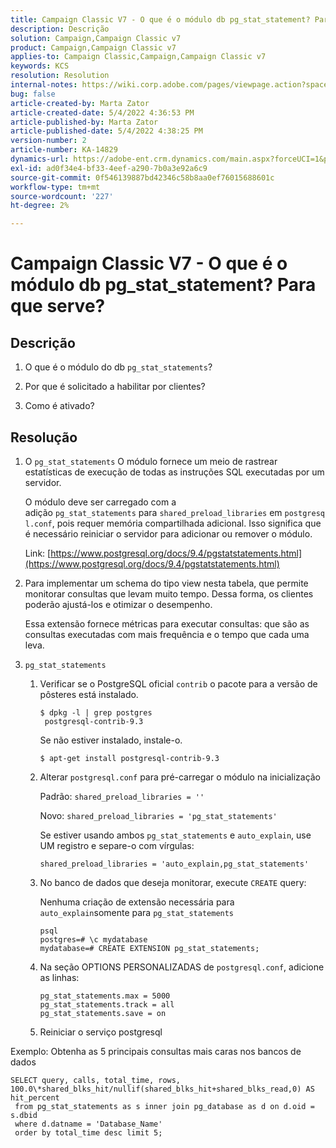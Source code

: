 ```yaml
---
title: Campaign Classic V7 - O que é o módulo db pg_stat_statement? Para que serve?
description: Descrição
solution: Campaign,Campaign Classic v7
product: Campaign,Campaign Classic v7
applies-to: Campaign Classic,Campaign,Campaign Classic v7
keywords: KCS
resolution: Resolution
internal-notes: https://wiki.corp.adobe.com/pages/viewpage.action?spaceKey=neolane&title=Database+performance+optimization+-+Identify+bottleneck+queries+with+execution+statistics#Databaseperformanceoptimization-Identifybottleneckquerieswithexecutionstatistics-pg_stat_statements
bug: false
article-created-by: Marta Zator
article-created-date: 5/4/2022 4:36:53 PM
article-published-by: Marta Zator
article-published-date: 5/4/2022 4:38:25 PM
version-number: 2
article-number: KA-14829
dynamics-url: https://adobe-ent.crm.dynamics.com/main.aspx?forceUCI=1&pagetype=entityrecord&etn=knowledgearticle&id=aa74c765-c8cb-ec11-a7b5-6045bd00d4f5
exl-id: ad0f34e4-bf33-4eef-a290-7b0a3e92a6c9
source-git-commit: 0f546139887bd42346c58b8aa0ef76015688601c
workflow-type: tm+mt
source-wordcount: '227'
ht-degree: 2%

---
```


# Campaign Classic V7 - O que é o módulo db pg_stat_statement? Para que serve?

## Descrição

1. O que é o módulo do db `pg_stat_statements`?

1. Por que é solicitado a habilitar por clientes?

1. Como é ativado?

## Resolução

1. O `pg_stat_statements` O módulo fornece um meio de rastrear estatísticas de execução de todas as instruções SQL executadas por um servidor.

   O módulo deve ser carregado com a adição `pg_stat_statements` para `shared_preload_libraries` em `postgresql.conf`, pois requer memória compartilhada adicional. Isso significa que é necessário reiniciar o servidor para adicionar ou remover o módulo.

   Link: [https://www.postgresql.org/docs/9.4/pgstatstatements.html](https://www.postgresql.org/docs/9.4/pgstatstatements.html)

1. Para implementar um schema do tipo view nesta tabela, que permite monitorar consultas que levam muito tempo. Dessa forma, os clientes poderão ajustá-los e otimizar o desempenho.

   Essa extensão fornece métricas para executar consultas: que são as consultas executadas com mais frequência e o tempo que cada uma leva.

1. `pg_stat_statements`

   1. Verificar se o PostgreSQL oficial `contrib` o pacote para a versão de pôsteres está instalado.

      ```
      $ dpkg -l | grep postgres
       postgresql-contrib-9.3
      ```

      Se não estiver instalado, instale-o.

      ```
      $ apt-get install postgresql-contrib-9.3
      ```

   1. Alterar `postgresql.conf` para pré-carregar o módulo na inicialização

      Padrão: `shared_preload_libraries = ''`

      Novo: `shared_preload_libraries = 'pg_stat_statements'`

      Se estiver usando ambos `pg_stat_statements` e `auto_explain`, use UM registro e separe-o com vírgulas:

      ```
      shared_preload_libraries = 'auto_explain,pg_stat_statements'
      ```

   1. No banco de dados que deseja monitorar, execute `CREATE` query:

      Nenhuma criação de extensão necessária para `auto_explain`somente para `pg_stat_statements`

      ```
      psql
      postgres=# \c mydatabase
      mydatabase=# CREATE EXTENSION pg_stat_statements;
      ```

   1. Na seção OPTIONS PERSONALIZADAS de `postgresql.conf`, adicione as linhas:

      ```
      pg_stat_statements.max = 5000
      pg_stat_statements.track = all
      pg_stat_statements.save = on
      ```

   1. Reiniciar o serviço postgresql

Exemplo: Obtenha as 5 principais consultas mais caras nos bancos de dados

```
SELECT query, calls, total_time, rows, 100.0\*shared_blks_hit/nullif(shared_blks_hit+shared_blks_read,0) AS hit_percent
 from pg_stat_statements as s inner join pg_database as d on d.oid = s.dbid
 where d.datname = 'Database_Name'
 order by total_time desc limit 5;
```
